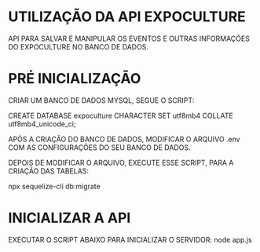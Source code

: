 # UTILIZAÇÃO DA API EXPOCULTURE

API PARA SALVAR E MANIPULAR OS EVENTOS E OUTRAS INFORMAÇÕES DO EXPOCULTURE NO BANCO DE DADOS.

# PRÉ INICIALIZAÇÃO

CRIAR UM BANCO DE DADOS MYSQL, SEGUE O SCRIPT:

CREATE DATABASE expoculture CHARACTER SET utf8mb4 COLLATE utf8mb4_unicode_ci;

APÓS A CRIAÇÃO DO BANCO DE DADOS, MODIFICAR O ARQUIVO .env COM AS CONFIGURAÇÕES DO SEU BANCO DE DADOS.

DEPOIS DE MODIFICAR O ARQUIVO, EXECUTE ESSE SCRIPT, PARA A CRIAÇÃO DAS TABELAS:

npx sequelize-cli db:migrate

# INICIALIZAR A API

EXECUTAR O SCRIPT ABAIXO PARA INICIALIZAR O SERVIDOR:
node app.js